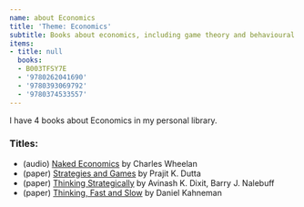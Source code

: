 ```yaml
---
name: about Economics
title: 'Theme: Economics'
subtitle: Books about economics, including game theory and behavioural economics
items:
- title: null
  books:
  - B003TFSY7E
  - '9780262041690'
  - '9780393069792'
  - '9780374533557'
---
```

I have 4 books about Economics in my personal library.

### Titles:
- (audio) [Naked Economics](/books/info/B003TFSY7E) by Charles Wheelan
- (paper) [Strategies and Games](/books/info/9780262041690) by Prajit K. Dutta
- (paper) [Thinking Strategically](/books/info/9780393069792) by Avinash K. Dixit, Barry J. Nalebuff
- (paper) [Thinking, Fast and Slow](/books/info/9780374533557) by Daniel Kahneman
